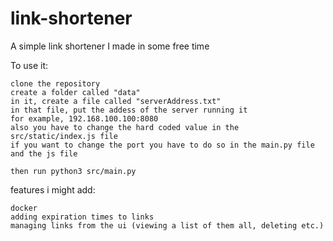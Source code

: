 # link-shortener

A simple link shortener I made in some free time

To use it:

    clone the repository
    create a folder called "data"
    in it, create a file called "serverAddress.txt"
    in that file, put the addess of the server running it
    for example, 192.168.100.100:8080
    also you have to change the hard coded value in the src/static/index.js file
    if you want to change the port you have to do so in the main.py file and the js file

    then run python3 src/main.py

features i might add:

    docker
    adding expiration times to links
    managing links from the ui (viewing a list of them all, deleting etc.)
